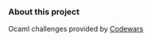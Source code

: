 
### About this project

Ocaml challenges provided by [Codewars](https://www.codewars.com/dashboard)
